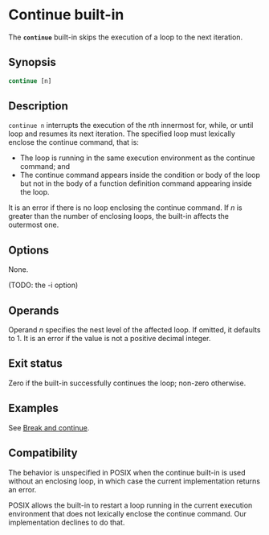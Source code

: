 # Continue built-in

The **`continue`** built-in skips the execution of a loop to the next
iteration.

## Synopsis

```sh
continue [n]
```

## Description

`continue n` interrupts the execution of the *n*th innermost for, while, or
until loop and resumes its next iteration.
The specified loop must lexically enclose the continue command, that is:

- The loop is running in the same execution environment as the continue
  command; and
- The continue command appears inside the condition or body of the loop but
  not in the body of a function definition command appearing inside the
  loop.

It is an error if there is no loop enclosing the continue command.
If *n* is greater than the number of enclosing loops, the built-in affects
the outermost one.

## Options

None.

(TODO: the -i option)

## Operands

Operand *n* specifies the nest level of the affected loop.
If omitted, it defaults to 1. It is an error if the value is not a positive
decimal integer.

## Exit status

Zero if the built-in successfully continues the loop; non-zero otherwise.

## Examples

See [Break and continue](../language/commands/loops.md#break-and-continue).

## Compatibility

The behavior is unspecified in POSIX when the continue built-in is used
without an enclosing loop, in which case the current implementation returns
an error.

POSIX allows the built-in to restart a loop running in the current execution
environment that does not lexically enclose the continue command.
Our implementation declines to do that.
